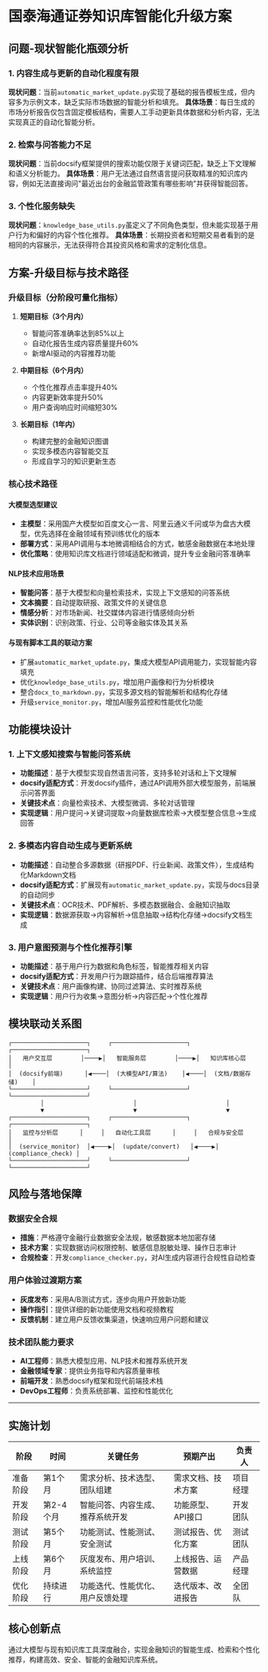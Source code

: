 # 国泰海通证券知识库智能化升级方案

## 问题-现状智能化瓶颈分析

### 1. 内容生成与更新的自动化程度有限
**现状问题**：当前`automatic_market_update.py`实现了基础的报告模板生成，但内容多为示例文本，缺乏实际市场数据的智能分析和填充。
**具体场景**：每日生成的市场分析报告仅包含固定模板结构，需要人工手动更新具体数据和分析内容，无法实现真正的自动化智能分析。

### 2. 检索与问答能力不足
**现状问题**：当前docsify框架提供的搜索功能仅限于关键词匹配，缺乏上下文理解和语义分析能力。
**具体场景**：用户无法通过自然语言提问获取精准的知识库内容，例如无法直接询问"最近出台的金融监管政策有哪些影响"并获得智能回答。

### 3. 个性化服务缺失
**现状问题**：`knowledge_base_utils.py`虽定义了不同角色类型，但未能实现基于用户行为和偏好的内容个性化推荐。
**具体场景**：长期投资者和短期交易者看到的是相同的内容展示，无法获得符合其投资风格和需求的定制化信息。

## 方案-升级目标与技术路径

### 升级目标（分阶段可量化指标）

1. **短期目标（3个月内）**
   - 智能问答准确率达到85%以上
   - 自动化报告生成内容质量提升60%
   - 新增AI驱动的内容推荐功能

2. **中期目标（6个月内）**
   - 个性化推荐点击率提升40%
   - 内容更新效率提升50%
   - 用户查询响应时间缩短30%

3. **长期目标（1年内）**
   - 构建完整的金融知识图谱
   - 实现多模态内容智能交互
   - 形成自学习的知识更新生态

### 核心技术路径

#### 大模型选型建议
- **主模型**：采用国产大模型如百度文心一言、阿里云通义千问或华为盘古大模型，优先选择在金融领域有预训练优化的版本
- **部署方式**：采用API调用与本地微调相结合的方式，敏感金融数据在本地处理
- **优化策略**：使用知识库文档进行领域适配和微调，提升专业金融问答准确率

#### NLP技术应用场景
- **智能问答**：基于大模型和向量检索技术，实现上下文感知的问答系统
- **文本摘要**：自动提取研报、政策文件的关键信息
- **情感分析**：对市场新闻、社交媒体内容进行情感倾向分析
- **实体识别**：识别政策、行业、公司等金融实体及其关系

#### 与现有脚本工具的联动方案
- 扩展`automatic_market_update.py`，集成大模型API调用能力，实现智能内容填充
- 优化`knowledge_base_utils.py`，增加用户画像和行为分析模块
- 整合`docx_to_markdown.py`，实现多源文档的智能解析和结构化存储
- 升级`service_monitor.py`，增加AI服务监控和性能优化功能

## 功能模块设计

### 1. 上下文感知搜索与智能问答系统
- **功能描述**：基于大模型实现自然语言问答，支持多轮对话和上下文理解
- **docsify适配方式**：开发docsify插件，通过API调用外部大模型服务，前端展示问答界面
- **关键技术点**：向量检索技术、大模型微调、多轮对话管理
- **实现逻辑**：用户提问→关键词提取→向量数据库检索→大模型整合信息→生成回答

### 2. 多模态内容自动生成与更新系统
- **功能描述**：自动整合多源数据（研报PDF、行业新闻、政策文件），生成结构化Markdown文档
- **docsify适配方式**：扩展现有`automatic_market_update.py`，实现与docs目录的自动同步
- **关键技术点**：OCR技术、PDF解析、多模态数据融合、金融知识抽取
- **实现逻辑**：数据源获取→内容解析→信息抽取→结构化存储→docsify文档生成

### 3. 用户意图预测与个性化推荐引擎
- **功能描述**：基于用户行为数据和角色标签，智能推荐相关内容
- **docsify适配方式**：开发用户行为跟踪插件，结合后端推荐算法
- **关键技术点**：用户画像构建、协同过滤算法、实时推荐系统
- **实现逻辑**：用户行为收集→意图分析→内容匹配→个性化推荐

## 模块联动关系图

```
┌─────────────────────┐     ┌─────────────────────┐     ┌─────────────────────┐
│   用户交互层        │────▶│   智能服务层        │────▶│   知识库核心层      │
│  (docsify前端)      │◀────│  (大模型API/算法)    │◀────│  (文档/数据存储)    │
└─────────────────────┘     └─────────────────────┘     └─────────────────────┘
         │                         │                         │
         ▼                         ▼                         ▼
┌─────────────────────┐     ┌─────────────────────┐     ┌─────────────────────┐
│   监控与分析层      │     │   自动化工具层      │     │   合规与安全层      │
│  (service_monitor)  │◀────▶│  (update/convert)   │◀────▶│  (compliance_check) │
└─────────────────────┘     └─────────────────────┘     └─────────────────────┘
```

## 风险与落地保障

### 数据安全合规
- **措施**：严格遵守金融行业数据安全法规，敏感数据本地加密存储
- **技术方案**：实现数据访问权限控制、敏感信息脱敏处理、操作日志审计
- **合规检查**：开发`compliance_checker.py`，对AI生成内容进行合规性自动检查

### 用户体验过渡期方案
- **灰度发布**：采用A/B测试方式，逐步向用户开放新功能
- **操作指引**：提供详细的新功能使用文档和视频教程
- **反馈机制**：建立用户反馈收集渠道，快速响应用户问题和建议

### 技术团队能力要求
- **AI工程师**：熟悉大模型应用、NLP技术和推荐系统开发
- **金融领域专家**：提供业务指导和内容质量审核
- **前端开发**：熟悉docsify框架和现代前端技术栈
- **DevOps工程师**：负责系统部署、监控和性能优化

---

## 实施计划

| 阶段 | 时间 | 关键任务 | 预期产出 | 负责人 |
|------|------|----------|----------|--------|
| 准备阶段 | 第1个月 | 需求分析、技术选型、团队组建 | 需求文档、技术方案 | 项目经理 |
| 开发阶段 | 第2-4个月 | 智能问答、内容生成、推荐系统开发 | 功能原型、API接口 | 开发团队 |
| 测试阶段 | 第5个月 | 功能测试、性能测试、安全测试 | 测试报告、优化方案 | 测试团队 |
| 上线阶段 | 第6个月 | 灰度发布、用户培训、系统监控 | 上线报告、运营数据 | 产品经理 |
| 优化阶段 | 持续进行 | 功能迭代、性能优化、用户反馈处理 | 迭代版本、改进报告 | 全团队 |

## 核心创新点
通过大模型与现有知识库工具深度融合，实现金融知识的智能生成、检索和个性化推荐，构建高效、安全、智能的金融知识库系统。